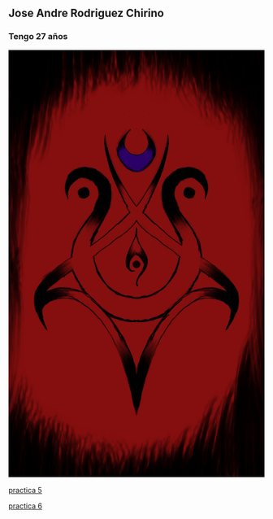 ## Jose Andre Rodriguez Chirino

### Tengo 27 años

![me?](/docs/imgs/Immanis.png)

[practica 5](https://sholenzk.github.io/Practica4/Practica5/index.html)

[practica 6](https://sholenzk.github.io/Practica4/Practica6/index.html)
